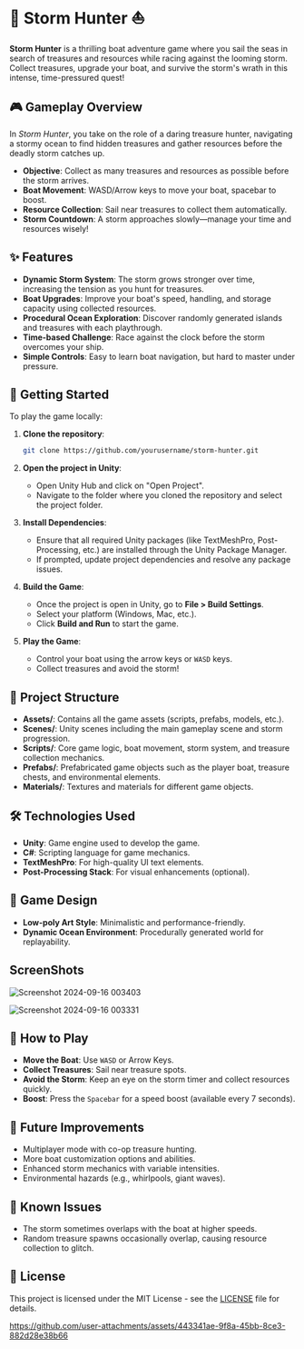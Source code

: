 # 🌊 **Storm Hunter** ⛵

**Storm Hunter** is a thrilling boat adventure game where you sail the seas in search of treasures and resources while racing against the looming storm. Collect treasures, upgrade your boat, and survive the storm's wrath in this intense, time-pressured quest!

## 🎮 **Gameplay Overview**

In *Storm Hunter*, you take on the role of a daring treasure hunter, navigating a stormy ocean to find hidden treasures and gather resources before the deadly storm catches up.

- **Objective**: Collect as many treasures and resources as possible before the storm arrives.
- **Boat Movement**: WASD/Arrow keys to move your boat, spacebar to boost.
- **Resource Collection**: Sail near treasures to collect them automatically.
- **Storm Countdown**: A storm approaches slowly—manage your time and resources wisely!

## ✨ **Features**

- **Dynamic Storm System**: The storm grows stronger over time, increasing the tension as you hunt for treasures.
- **Boat Upgrades**: Improve your boat's speed, handling, and storage capacity using collected resources.
- **Procedural Ocean Exploration**: Discover randomly generated islands and treasures with each playthrough.
- **Time-based Challenge**: Race against the clock before the storm overcomes your ship.
- **Simple Controls**: Easy to learn boat navigation, but hard to master under pressure.

## 🚀 **Getting Started**

To play the game locally:

1. **Clone the repository**:
   ```bash
   git clone https://github.com/yourusername/storm-hunter.git

2. **Open the project in Unity**:

   - Open Unity Hub and click on "Open Project".
   - Navigate to the folder where you cloned the repository and select the project folder.

3. **Install Dependencies**:
   - Ensure that all required Unity packages (like TextMeshPro, Post-Processing, etc.) are installed through the Unity Package Manager.
   - If prompted, update project dependencies and resolve any package issues.

4. **Build the Game**:

   - Once the project is open in Unity, go to **File > Build Settings**.
   - Select your platform (Windows, Mac, etc.).
   - Click **Build and Run** to start the game.

5. **Play the Game**:
   - Control your boat using the arrow keys or `WASD` keys.
   - Collect treasures and avoid the storm!

## 📂 **Project Structure**

- **Assets/**: Contains all the game assets (scripts, prefabs, models, etc.).
- **Scenes/**: Unity scenes including the main gameplay scene and storm progression.
- **Scripts/**: Core game logic, boat movement, storm system, and treasure collection mechanics.
- **Prefabs/**: Prefabricated game objects such as the player boat, treasure chests, and environmental elements.
- **Materials/**: Textures and materials for different game objects.

## 🛠️ **Technologies Used**

- **Unity**: Game engine used to develop the game.
- **C#**: Scripting language for game mechanics.
- **TextMeshPro**: For high-quality UI text elements.
- **Post-Processing Stack**: For visual enhancements (optional).

## 🎨 **Game Design**

- **Low-poly Art Style**: Minimalistic and performance-friendly.
- **Dynamic Ocean Environment**: Procedurally generated world for replayability.

## **ScreenShots**

![Screenshot 2024-09-16 003403](https://github.com/user-attachments/assets/bc707d54-8580-4f6e-b6d4-264e34d2a861)

![Screenshot 2024-09-16 003331](https://github.com/user-attachments/assets/8d0084da-3e0c-45f3-b1f3-c74f75484350)


## 📝 **How to Play**

- **Move the Boat**: Use `WASD` or Arrow Keys.
- **Collect Treasures**: Sail near treasure spots.
- **Avoid the Storm**: Keep an eye on the storm timer and collect resources quickly.
- **Boost**: Press the `Spacebar` for a speed boost (available every 7 seconds).

## 🔄 **Future Improvements**

- Multiplayer mode with co-op treasure hunting.
- More boat customization options and abilities.
- Enhanced storm mechanics with variable intensities.
- Environmental hazards (e.g., whirlpools, giant waves).

## 🐛 **Known Issues**

- The storm sometimes overlaps with the boat at higher speeds.
- Random treasure spawns occasionally overlap, causing resource collection to glitch.

## 📄 **License**

This project is licensed under the MIT License - see the [LICENSE](LICENSE) file for details.

https://github.com/user-attachments/assets/443341ae-9f8a-45bb-8ce3-882d28e38b66
